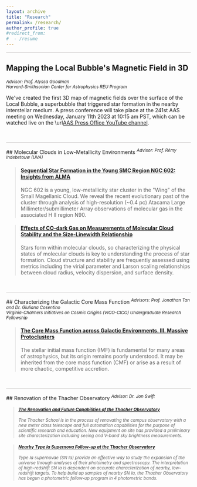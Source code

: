 ```yaml
---
layout: archive
title: "Research"
permalink: /research/
author_profile: true
#redirect_from:
#  - /resume
---
```


<hr style = 'background-color:#CCCAC9  ; border-width:0; color:#CCCAC9; height:1px; width:100%;' />

## Mapping the Local Bubble's Magnetic Field in 3D
<sup> <i>Advisor:  Prof. Alyssa Goodman <br> Harvard-Smithsonian Center for Astrophysics REU Program </i> </sup> 

We've created the first 3D map of magnetic fields over the surface of the Local Bubble, a superbubble that triggered star formation in the nearby interstellar medium.  A press conference will take place at the 241st AAS meeting on Wednesday, January 11th 2023 at 10:15 am PST, which can be watched live on the \url[AAS Press Office YouTube channel](https://www.youtube.com/c/AASPressOffice).

<br> 

<hr style = 'background-color:#CCCAC9  ; border-width:0; color:#CCCAC9; height:1px; width:100%;' />
## Molecular Clouds in Low-Metallicity Environments 
<sup> <i>Advisor:  Prof. Rémy Indebetouw (UVA) </i> </sup> 

<blockquote class="embedly-card" data-card-align="left"><h4><a href="https://ui.adsabs.harvard.edu/abs/2022ApJ...938...82O/abstract">Sequential Star Formation in the Young SMC Region NGC 602: Insights from ALMA</a></h4><p>NGC 602 is a young, low-metallicity star cluster in the "Wing" of the Small Magellanic Cloud. We reveal the recent evolutionary past of the cluster through analysis of high-resolution (~0.4 pc) Atacama Large Millimeter/submillimeter Array observations of molecular gas in the associated H II region N90.</p></blockquote>
<script async src="//cdn.embedly.com/widgets/platform.js" charset="UTF-8"></script>

<blockquote class="embedly-card"  data-card-align="left"><h4><a href="https://ui.adsabs.harvard.edu/abs/2022ApJ...933..179O/abstract">Effects of CO-dark Gas on Measurements of Molecular Cloud Stability and the Size-Linewidth Relationship</a></h4><p>Stars form within molecular clouds, so characterizing the physical states of molecular clouds is key to understanding the process of star formation. Cloud structure and stability are frequently assessed using metrics including the virial parameter and Larson scaling relationships between cloud radius, velocity dispersion, and surface density.</p></blockquote>
<script async src="//cdn.embedly.com/widgets/platform.js" charset="UTF-8"></script>


<br>

<hr style = 'background-color:#CCCAC9  ; border-width:0; color:#CCCAC9; height:1px; width:100%;' />
## Characterizing the Galactic Core Mass Function
<sup> <i>Advisors:  Prof. Jonathan Tan and Dr. Giuliana Cosentino <br> Virginia-Chalmers Initiatives on Cosmic Origins (VICO-CICO) Undergraduate Research Fellowship    </i> </sup> 


<blockquote class="embedly-card"  data-card-align="left"><h4><a href="https://ui.adsabs.harvard.edu/abs/2021ApJ...916...45O/abstract">The Core Mass Function across Galactic Environments. III. Massive Protoclusters</a></h4><p>The stellar initial mass function (IMF) is fundamental for many areas of astrophysics, but its origin remains poorly understood. It may be inherited from the core mass function (CMF) or arise as a result of more chaotic, competitive accretion.</p></blockquote>
<script async src="//cdn.embedly.com/widgets/platform.js" charset="UTF-8"></script>

<br>

<hr style = 'background-color:#CCCAC9  ; border-width:0; color:#CCCAC9; height:1px; width:100%;' />
## Renovation of the Thacher Observatory
<sup> <i>Advisor:  Dr. Jon Swift <br> 

<blockquote class="embedly-card" data-card-align="left"><h4><a href="https://ui.adsabs.harvard.edu/abs/2016AAS...22714616O/abstract">The Renovation and Future Capabilities of the Thacher Observatory</a></h4><p>The Thacher School is in the process of renovating the campus observatory with a new meter class telescope and full automation capabilities for the purpose of scientific research and education. New equipment on site has provided a preliminary site characterization including seeing and V-band sky brightness measurements.</p></blockquote>
<script async src="//cdn.embedly.com/widgets/platform.js" charset="UTF-8"></script>

<blockquote class="embedly-card" data-card-align="left"><h4><a href="https://ui.adsabs.harvard.edu/abs/2018AAS...23232305S/abstract">Nearby Type Ia Supernova Follow-up at the Thacher Observatory</a></h4><p>Type Ia supernovae (SN Ia) provide an effective way to study the expansion of the universe through analyses of their photometry and spectroscopy. The interpretation of high-redshift SN Ia is dependent on accurate characterization of nearby, low-redshift targets. To help build up samples of nearby SN Ia, the Thacher Observatory has begun a photometric follow-up program in 4 photometric bands.</p></blockquote>
<script async src="//cdn.embedly.com/widgets/platform.js" charset="UTF-8"></script>









